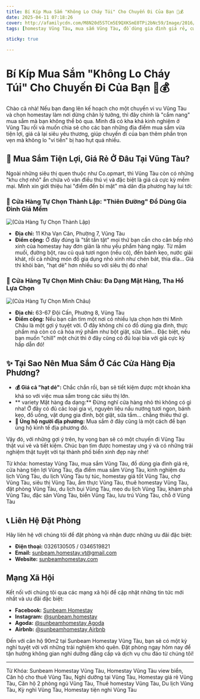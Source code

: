 ```yaml
---
title: Bí Kíp Mua Sắm "Không Lo Cháy Túi" Cho Chuyến Đi Của Bạn 🏡💰
date: 2025-04-11 07:18:26
cover: http://afamilycdn.com/M8N20d5STCm5E9QXKSmE0TPi2bNc59/Image/2016/01/dep-hut-hon-14-thiet-ke-bo-dung-gia-vi-khien-chi-em-ngam-khong-roi-mat_3b74a51dc6.jpg
tags: [homestay Vũng Tàu, mua sắm Vũng Tàu, đồ dùng gia đình giá rẻ, cửa hàng tiện lợi Vũng Tàu, địa điểm mua sắm Vũng Tàu, kinh nghiệm du lịch Vũng Tàu, du lịch Vũng Tàu tự túc, homestay giá tốt Vũng Tàu, chợ Vũng Tàu, siêu thị Vũng Tàu, ẩm thực Vũng Tàu, thuê homestay Vũng Tàu, đặt phòng Vũng Tàu, du lịch bụi Vũng Tàu, mẹo du lịch Vũng Tàu, khám phá Vũng Tàu, đặc sản Vũng Tàu, biển Vũng Tàu, lưu trú Vũng Tàu, chỗ ở Vũng Tàu]

sticky: true

---
```


# Bí Kíp Mua Sắm "Không Lo Cháy Túi" Cho Chuyến Đi Của Bạn 🏡💰

Chào cả nhà! Nếu bạn đang lên kế hoạch cho một chuyến vi vu Vũng Tàu và chọn homestay làm nơi dừng chân lý tưởng, thì đây chính là "cẩm nang" mua sắm mà bạn không thể bỏ qua. Mình đã có kha khá kinh nghiệm ở Vũng Tàu rồi và muốn chia sẻ cho các bạn những địa điểm mua sắm vừa tiện lợi, giá cả lại siêu yêu thương, giúp chuyến đi của bạn thêm phần trọn vẹn mà không lo "ví tiền" bị hao hụt quá nhiều.

## 🛒 Mua Sắm Tiện Lợi, Giá Rẻ Ở Đâu Tại Vũng Tàu?

Ngoài những siêu thị quen thuộc như Co.opmart, thì Vũng Tàu còn có những "khu chợ nhỏ" ẩn chứa vô vàn điều thú vị và đặc biệt là giá cả cực kỳ mềm mại. Mình xin giới thiệu hai "điểm đến bí mật" mà dân địa phương hay lui tới:

### 📍 Cửa Hàng Tự Chọn Thành Lập: "Thiên Đường" Đồ Dùng Gia Đình Giá Mềm

![(Cửa Hàng Tự Chọn Thành Lập)](https://global-uploads.webflow.com/60af8c708c6f35480d067652/61d270f9c96c942a9d92a492_screenshot_1641181320.png "Cửa Hàng Tự Chọn Thành Lập")

* **Địa chỉ:** 11 Kha Vạn Cân, Phường 7, Vũng Tàu
* **Điểm cộng:** Ở đây đúng là "tất tần tật" mọi thứ bạn cần cho căn bếp nhỏ xinh của homestay hay đơn giản là nhu yếu phẩm hàng ngày. Từ mắm muối, đường bột, rau củ quả tươi ngon (nếu có), đến bánh kẹo, nước giải khát, rồi cả những món đồ gia dụng nhỏ xinh như chén bát, thìa dĩa... Giá thì khỏi bàn, "hạt dẻ" hơn nhiều so với siêu thị đó nha!

### 📍 Cửa Hàng Tự Chọn Minh Châu: Đa Dạng Mặt Hàng, Tha Hồ Lựa Chọn

![(Cửa Hàng Tự Chọn Minh Châu)](https://global-uploads.webflow.com/60af8c708c6f35480d067652/61bd3beadef11beaa4f06a26_screenshot_1639791566.png "Cửa Hàng Tự Chọn Minh Châu")

* **Địa chỉ:** 63-67 Đội Cấn, Phường 8, Vũng Tàu
* **Điểm cộng:** Nếu bạn cần tìm một nơi có nhiều lựa chọn hơn thì Minh Châu là một gợi ý tuyệt vời. Ở đây không chỉ có đồ dùng gia đình, thực phẩm mà còn có cả hóa mỹ phẩm như bột giặt, sữa tắm... Đặc biệt, nếu bạn muốn "chill" một chút thì ở đây cũng có đủ loại bia với giá cực kỳ hấp dẫn đó!

## ✨ Tại Sao Nên Mua Sắm Ở Các Cửa Hàng Địa Phương?

* **💰 Giá cả "hạt dẻ":** Chắc chắn rồi, bạn sẽ tiết kiệm được một khoản kha khá so với việc mua sắm trong các siêu thị lớn.
* ** variety Mặt hàng đa dạng:** Đừng nghĩ cửa hàng nhỏ thì không có gì nha! Ở đây có đủ các loại gia vị, nguyên liệu nấu nướng tươi ngon, bánh kẹo, đồ uống, vật dụng gia đình, bột giặt, sữa tắm... chẳng thiếu thứ gì.
* **🤝 Ủng hộ người địa phương:** Mua sắm ở đây cũng là một cách để bạn ủng hộ kinh tế địa phương đó.

Vậy đó, với những gợi ý trên, hy vọng bạn sẽ có một chuyến đi Vũng Tàu thật vui vẻ và tiết kiệm. Chúc bạn tìm được homestay ưng ý và có những trải nghiệm thật tuyệt vời tại thành phố biển xinh đẹp này nhé!

Từ khóa: homestay Vũng Tàu, mua sắm Vũng Tàu, đồ dùng gia đình giá rẻ, cửa hàng tiện lợi Vũng Tàu, địa điểm mua sắm Vũng Tàu, kinh nghiệm du lịch Vũng Tàu, du lịch Vũng Tàu tự túc, homestay giá tốt Vũng Tàu, chợ Vũng Tàu, siêu thị Vũng Tàu, ẩm thực Vũng Tàu, thuê homestay Vũng Tàu, đặt phòng Vũng Tàu, du lịch bụi Vũng Tàu, mẹo du lịch Vũng Tàu, khám phá Vũng Tàu, đặc sản Vũng Tàu, biển Vũng Tàu, lưu trú Vũng Tàu, chỗ ở Vũng Tàu


## 📞 Liên Hệ Đặt Phòng

Hãy liên hệ với chúng tôi để đặt phòng và nhận được những ưu đãi đặc biệt:

- **Điện thoại:** 0326130505 / 0346519821
- **Email:** sunbeam.homestay.vt@gmail.com
- **Website:** [sunbeamhomestay.com](http://sunbeamhomestay.com)

## Mạng Xã Hội

Kết nối với chúng tôi qua các mạng xã hội để cập nhật những tin tức mới nhất và ưu đãi đặc biệt:

- **Facebook:** [Sunbeam Homestay](http://www.facebook.com/sunbeamhomestay)
- **Instagram:** [@sunbeam.homestay](https://www.instagram.com/sunbeam.homestay)
- **Agoda:** [@sunbeamhomestay Agoda](https://www.agoda.com/vi-vn/seaview-50m-from-beach-2-bedrooms-bluesea/hotel/vung-tau-vn.html?ds=kJ0zn2gFOIAcm%2FzB)
- **Airbnb:** [@sunbeamhomestay Airbnb](https://airbnb.com/h/sunbeam-homestay)

Đến với căn hộ 90m2 tại Sunbeam Homestay Vũng Tàu, bạn sẽ có một kỳ nghỉ tuyệt vời với những trải nghiệm khó quên. Đặt phòng ngay hôm nay để tận hưởng không gian nghỉ dưỡng đẳng cấp và dịch vụ chu đáo từ chúng tôi!

---

Từ Khóa: Sunbeam Homestay Vũng Tàu, Homestay Vũng Tàu view biển, Căn hộ cho thuê Vũng Tàu, Nghỉ dưỡng tại Vũng Tàu, Homestay giá rẻ Vũng Tàu, Căn hộ 2 phòng ngủ Vũng Tàu, Thuê homestay Vũng Tàu, Du lịch Vũng Tàu, Kỳ nghỉ Vũng Tàu, Homestay tiện nghi Vũng Tàu
